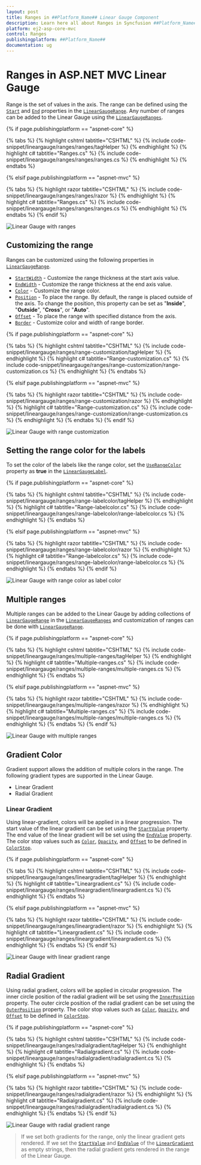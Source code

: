 ```yaml
---
layout: post
title: Ranges in ##Platform_Name## Linear Gauge Component
description: Learn here all about Ranges in Syncfusion ##Platform_Name## Linear Gauge component and more.
platform: ej2-asp-core-mvc
control: Ranges
publishingplatform: ##Platform_Name##
documentation: ug
---
```



# Ranges in ASP.NET MVC Linear Gauge

Range is the set of values in the axis. The range can be defined using the [`Start`](https://help.syncfusion.com/cr/aspnetmvc-js2/Syncfusion.EJ2.LinearGauge.LinearGaugeRange.html#Syncfusion_EJ2_LinearGauge_LinearGaugeRange_Start) and [`End`](https://help.syncfusion.com/cr/aspnetmvc-js2/Syncfusion.EJ2.LinearGauge.LinearGaugeRange.html#Syncfusion_EJ2_LinearGauge_LinearGaugeRange_End) properties in the [`LinearGaugeRange`](https://help.syncfusion.com/cr/aspnetmvc-js2/Syncfusion.EJ2.LinearGauge.LinearGaugeRange.html). Any number of ranges can be added to the Linear Gauge using the [`LinearGaugeRanges`](https://help.syncfusion.com/cr/aspnetmvc-js2/Syncfusion.EJ2.LinearGauge.LinearGaugeRanges.html).

{% if page.publishingplatform == "aspnet-core" %}

{% tabs %}
{% highlight cshtml tabtitle="CSHTML" %}
{% include code-snippet/lineargauge/ranges/ranges/tagHelper %}
{% endhighlight %}
{% highlight c# tabtitle="Ranges.cs" %}
{% include code-snippet/lineargauge/ranges/ranges/ranges.cs %}
{% endhighlight %}
{% endtabs %}

{% elsif page.publishingplatform == "aspnet-mvc" %}

{% tabs %}
{% highlight razor tabtitle="CSHTML" %}
{% include code-snippet/lineargauge/ranges/ranges/razor %}
{% endhighlight %}
{% highlight c# tabtitle="Ranges.cs" %}
{% include code-snippet/lineargauge/ranges/ranges/ranges.cs %}
{% endhighlight %}
{% endtabs %}
{% endif %}



![Linear Gauge with ranges](../linear-gauge/images/range.png)

## Customizing the range

Ranges can be customized using the following properties in [`LinearGaugeRange`](https://help.syncfusion.com/cr/aspnetmvc-js2/Syncfusion.EJ2.LinearGauge.LinearGaugeRange.html).

* [`StartWidth`](https://help.syncfusion.com/cr/aspnetmvc-js2/Syncfusion.EJ2.LinearGauge.LinearGaugeRange.html#Syncfusion_EJ2_LinearGauge_LinearGaugeRange_StartWidth) - Customize the range thickness at the start axis value.
* [`EndWidth`](https://help.syncfusion.com/cr/aspnetmvc-js2/Syncfusion.EJ2.LinearGauge.LinearGaugeRange.html#Syncfusion_EJ2_LinearGauge_LinearGaugeRange_EndWidth) - Customize the range thickness at the end axis value.
* [`Color`](https://help.syncfusion.com/cr/aspnetmvc-js2/Syncfusion.EJ2.LinearGauge.LinearGaugeRange.html#Syncfusion_EJ2_LinearGauge_LinearGaugeRange_Color) - Customize the range color.
* [`Position`](https://help.syncfusion.com/cr/aspnetmvc-js2/Syncfusion.EJ2.LinearGauge.LinearGaugeRange.html#Syncfusion_EJ2_LinearGauge_LinearGaugeRange_Position) - To place the range. By default, the range is placed outside of the axis. To change the position, this property can be set as "**Inside**", "**Outside**", "**Cross**", or "**Auto**".
* [`Offset`](https://help.syncfusion.com/cr/aspnetmvc-js2/Syncfusion.EJ2.LinearGauge.LinearGaugeRange.html#Syncfusion_EJ2_LinearGauge_LinearGaugeRange_Offset) - To place the range with specified distance from the axis.
* [`Border`](https://help.syncfusion.com/cr/aspnetmvc-js2/Syncfusion.EJ2.LinearGauge.LinearGaugeRange.html#Syncfusion_EJ2_LinearGauge_LinearGaugeRange_Border) - Customize color and width of range border.

{% if page.publishingplatform == "aspnet-core" %}

{% tabs %}
{% highlight cshtml tabtitle="CSHTML" %}
{% include code-snippet/lineargauge/ranges/range-customization/tagHelper %}
{% endhighlight %}
{% highlight c# tabtitle="Range-customization.cs" %}
{% include code-snippet/lineargauge/ranges/range-customization/range-customization.cs %}
{% endhighlight %}
{% endtabs %}

{% elsif page.publishingplatform == "aspnet-mvc" %}

{% tabs %}
{% highlight razor tabtitle="CSHTML" %}
{% include code-snippet/lineargauge/ranges/range-customization/razor %}
{% endhighlight %}
{% highlight c# tabtitle="Range-customization.cs" %}
{% include code-snippet/lineargauge/ranges/range-customization/range-customization.cs %}
{% endhighlight %}
{% endtabs %}
{% endif %}



![Linear Gauge with range customization](../linear-gauge/images/range-custom.png)

## Setting the range color for the labels

To set the color of the labels like the range color, set the [`UseRangeColor`](https://help.syncfusion.com/cr/aspnetmvc-js2/Syncfusion.EJ2.LinearGauge.LinearGaugeLabel.html#Syncfusion_EJ2_LinearGauge_LinearGaugeLabel_UseRangeColor) property as **true** in the [`LinearGaugeLabel`](https://help.syncfusion.com/cr/aspnetmvc-js2/Syncfusion.EJ2.LinearGauge.LinearGaugeLabel.html).

{% if page.publishingplatform == "aspnet-core" %}

{% tabs %}
{% highlight cshtml tabtitle="CSHTML" %}
{% include code-snippet/lineargauge/ranges/range-labelcolor/tagHelper %}
{% endhighlight %}
{% highlight c# tabtitle="Range-labelcolor.cs" %}
{% include code-snippet/lineargauge/ranges/range-labelcolor/range-labelcolor.cs %}
{% endhighlight %}
{% endtabs %}

{% elsif page.publishingplatform == "aspnet-mvc" %}

{% tabs %}
{% highlight razor tabtitle="CSHTML" %}
{% include code-snippet/lineargauge/ranges/range-labelcolor/razor %}
{% endhighlight %}
{% highlight c# tabtitle="Range-labelcolor.cs" %}
{% include code-snippet/lineargauge/ranges/range-labelcolor/range-labelcolor.cs %}
{% endhighlight %}
{% endtabs %}
{% endif %}



![Linear Gauge with range color as label color](../linear-gauge/images/range-labelcolor.png)

## Multiple ranges

Multiple ranges can be added to the Linear Gauge by adding collections of [`LinearGaugeRange`](https://help.syncfusion.com/cr/aspnetmvc-js2/Syncfusion.EJ2.LinearGauge.LinearGaugeRange.html) in the [`LinearGaugeRanges`](https://help.syncfusion.com/cr/aspnetmvc-js2/Syncfusion.EJ2.LinearGauge.LinearGaugeRanges.html) and customization of ranges can be done with [`LinearGaugeRange`](https://help.syncfusion.com/cr/aspnetmvc-js2/Syncfusion.EJ2.LinearGauge.LinearGaugeRange.html).

{% if page.publishingplatform == "aspnet-core" %}

{% tabs %}
{% highlight cshtml tabtitle="CSHTML" %}
{% include code-snippet/lineargauge/ranges/multiple-ranges/tagHelper %}
{% endhighlight %}
{% highlight c# tabtitle="Multiple-ranges.cs" %}
{% include code-snippet/lineargauge/ranges/multiple-ranges/multiple-ranges.cs %}
{% endhighlight %}
{% endtabs %}

{% elsif page.publishingplatform == "aspnet-mvc" %}

{% tabs %}
{% highlight razor tabtitle="CSHTML" %}
{% include code-snippet/lineargauge/ranges/multiple-ranges/razor %}
{% endhighlight %}
{% highlight c# tabtitle="Multiple-ranges.cs" %}
{% include code-snippet/lineargauge/ranges/multiple-ranges/multiple-ranges.cs %}
{% endhighlight %}
{% endtabs %}
{% endif %}



![Linear Gauge with multiple ranges](../linear-gauge/images/multiple-ranges.png)

## Gradient Color

Gradient support allows the addition of multiple colors in the range. The following gradient types are supported in the Linear Gauge.

* Linear Gradient
* Radial Gradient

### Linear Gradient

Using linear-gradient, colors will be applied in a linear progression. The start value of the linear gradient can be set using the [`StartValue`](https://help.syncfusion.com/cr/aspnetmvc-js2/Syncfusion.EJ2.LinearGauge.LinearGaugeLinearGradient.html#Syncfusion_EJ2_LinearGauge_LinearGaugeLinearGradient_StartValue) property. The end value of the linear gradient will be set using the [`EndValue`](https://help.syncfusion.com/cr/aspnetmvc-js2/Syncfusion.EJ2.LinearGauge.LinearGaugeLinearGradient.html#Syncfusion_EJ2_LinearGauge_LinearGaugeLinearGradient_EndValue) property. The color stop values such as [`Color`](https://help.syncfusion.com/cr/aspnetmvc-js2/Syncfusion.EJ2.LinearGauge.LinearGaugeColorStop.html#Syncfusion_EJ2_LinearGauge_LinearGaugeColorStop_Color), [`Opacity`](https://help.syncfusion.com/cr/aspnetmvc-js2/Syncfusion.EJ2.LinearGauge.LinearGaugeColorStop.html#Syncfusion_EJ2_LinearGauge_LinearGaugeColorStop_Opacity), and [`Offset`](https://help.syncfusion.com/cr/aspnetmvc-js2/Syncfusion.EJ2.LinearGauge.LinearGaugeColorStop.html#Syncfusion_EJ2_LinearGauge_LinearGaugeColorStop_Offset) to be defined in [`ColorStop`](https://help.syncfusion.com/cr/aspnetmvc-js2/Syncfusion.EJ2.LinearGauge.LinearGaugeLinearGradient.html#Syncfusion_EJ2_LinearGauge_LinearGaugeLinearGradient_ColorStop).

{% if page.publishingplatform == "aspnet-core" %}

{% tabs %}
{% highlight cshtml tabtitle="CSHTML" %}
{% include code-snippet/lineargauge/ranges/lineargradient/tagHelper %}
{% endhighlight %}
{% highlight c# tabtitle="Lineargradient.cs" %}
{% include code-snippet/lineargauge/ranges/lineargradient/lineargradient.cs %}
{% endhighlight %}
{% endtabs %}

{% elsif page.publishingplatform == "aspnet-mvc" %}

{% tabs %}
{% highlight razor tabtitle="CSHTML" %}
{% include code-snippet/lineargauge/ranges/lineargradient/razor %}
{% endhighlight %}
{% highlight c# tabtitle="Lineargradient.cs" %}
{% include code-snippet/lineargauge/ranges/lineargradient/lineargradient.cs %}
{% endhighlight %}
{% endtabs %}
{% endif %}



![Linear Gauge with linear gradient range](../linear-gauge/images/linear-range.png)

## Radial Gradient

Using radial gradient, colors will be applied in circular progression. The inner circle position of the radial gradient will be set using the [`InnerPosition`](https://help.syncfusion.com/cr/aspnetmvc-js2/Syncfusion.EJ2.LinearGauge.LinearGaugeRadialGradient.html#Syncfusion_EJ2_LinearGauge_LinearGaugeRadialGradient_InnerPosition) property. The outer circle position of the radial gradient can be set using the [`OuterPosition`](https://help.syncfusion.com/cr/aspnetmvc-js2/Syncfusion.EJ2.LinearGauge.LinearGaugeRadialGradient.html#Syncfusion_EJ2_LinearGauge_LinearGaugeRadialGradient_OuterPosition) property. The color stop values such as [`Color`](https://help.syncfusion.com/cr/aspnetmvc-js2/Syncfusion.EJ2.LinearGauge.LinearGaugeColorStop.html#Syncfusion_EJ2_LinearGauge_LinearGaugeColorStop_Color), [`Opacity`](https://help.syncfusion.com/cr/aspnetmvc-js2/Syncfusion.EJ2.LinearGauge.LinearGaugeColorStop.html#Syncfusion_EJ2_LinearGauge_LinearGaugeColorStop_Opacity), and [`Offset`](https://help.syncfusion.com/cr/aspnetmvc-js2/Syncfusion.EJ2.LinearGauge.LinearGaugeColorStop.html#Syncfusion_EJ2_LinearGauge_LinearGaugeColorStop_Offset) to be defined in [`ColorStop`](https://help.syncfusion.com/cr/aspnetmvc-js2/Syncfusion.EJ2.LinearGauge.LinearGaugeRadialGradient.html#Syncfusion_EJ2_LinearGauge_LinearGaugeRadialGradient_ColorStop).

{% if page.publishingplatform == "aspnet-core" %}

{% tabs %}
{% highlight cshtml tabtitle="CSHTML" %}
{% include code-snippet/lineargauge/ranges/radialgradient/tagHelper %}
{% endhighlight %}
{% highlight c# tabtitle="Radialgradient.cs" %}
{% include code-snippet/lineargauge/ranges/radialgradient/radialgradient.cs %}
{% endhighlight %}
{% endtabs %}

{% elsif page.publishingplatform == "aspnet-mvc" %}

{% tabs %}
{% highlight razor tabtitle="CSHTML" %}
{% include code-snippet/lineargauge/ranges/radialgradient/razor %}
{% endhighlight %}
{% highlight c# tabtitle="Radialgradient.cs" %}
{% include code-snippet/lineargauge/ranges/radialgradient/radialgradient.cs %}
{% endhighlight %}
{% endtabs %}
{% endif %}



![Linear Gauge with radial gradient range](../linear-gauge/images/radial-range.png)

>If we set both gradients for the range, only the linear gradient gets rendered. If we set the [`StartValue`](https://help.syncfusion.com/cr/aspnetmvc-js2/Syncfusion.EJ2.LinearGauge.LinearGaugeLinearGradient.html#Syncfusion_EJ2_LinearGauge_LinearGaugeLinearGradient_StartValue) and [`EndValue`](https://help.syncfusion.com/cr/aspnetmvc-js2/Syncfusion.EJ2.LinearGauge.LinearGaugeLinearGradient.html#Syncfusion_EJ2_LinearGauge_LinearGaugeLinearGradient_EndValue) of the [`LinearGradient`](https://help.syncfusion.com/cr/aspnetmvc-js2/Syncfusion.EJ2.LinearGauge.LinearGaugeLinearGradient.html) as empty strings, then the radial gradient gets rendered in the range of the Linear Gauge.